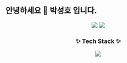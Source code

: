 ## 안녕하세요 👋 박성호 입니다.

<!--
**Sleepingco/Sleepingco** is a ✨ _special_ ✨ repository because its `README.md` (this file) appears on your GitHub profile.

Here are some ideas to get you started:


- 🔭 I’m currently working on ...
- 🌱 I’m currently learning ...
- 👯 I’m looking to collaborate on ...
- 🤔 I’m looking for help with ...
- 💬 Ask me about ...
- 📫 How to reach me: ...
- 😄 Pronouns: ...
- ⚡ Fun fact: ...
-->

<div align="center">
  <img src="https://github-readme-stats.vercel.app/api?username=Sleepingco&show_icons=true&theme=radical" />
  <img src="https://github-readme-stats.vercel.app/api/top-langs/?username=Sleepingco&layout=compact" />
</div>



<h3 align="center">✨ Tech Stack ✨</h3>
<div align="center">
  <img src=https://img.shields.io/badge/JAVA-red>  
</div>



